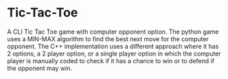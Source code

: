 # Tic-Tac-Toe
A CLI Tic Tac Toe game with computer opponent option.
The python game uses a MIN-MAX algorithm to find the best next move for the computer opponent.
The C++ implementation uses a different approach where it has 2 options, a 2 player option, or a single player option in which the computer player is manually coded to check if it has a chance to win or to defend if the opponent may win.
